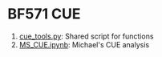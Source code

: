 # BF571 CUE

1. [cue_tools.py](cue_tools.py): Shared script for functions
2. [MS_CUE.ipynb](MS_CUE.ipynb): Michael's CUE analysis